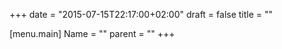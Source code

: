 +++
date = "2015-07-15T22:17:00+02:00"
draft = false
title = ""

[menu.main]
Name = ""
parent = ""
+++
